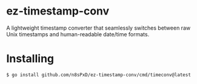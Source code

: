 # ez-timestamp-conv
A lightweight timestamp converter that seamlessly switches between raw Unix timestamps and human-readable date/time formats.

# Installing
```bash
$ go install github.com/n8sPxD/ez-timestamp-conv/cmd/timeconv@latest
```